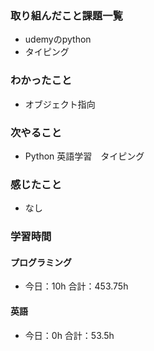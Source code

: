 ### 取り組んだこと課題一覧
- udemyのpython
- タイピング
### わかったこと
- オブジェクト指向
### 次やること
- Python  英語学習　タイピング
### 感じたこと
- なし
### 学習時間
#### プログラミング
- 今日：10h 合計：453.75h
#### 英語
- 今日：0h 合計：53.5h
